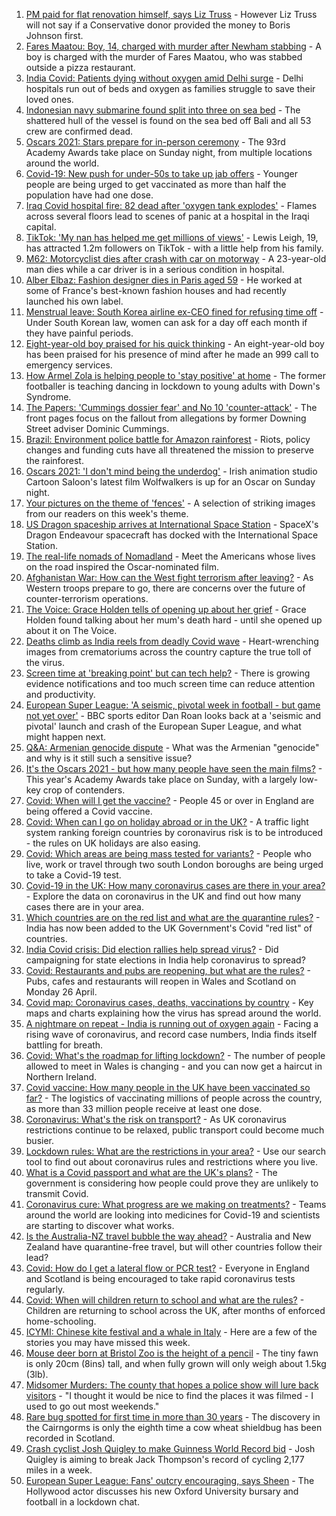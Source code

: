 1. [PM paid for flat renovation himself, says Liz Truss](https://www.bbc.co.uk/news/uk-politics-56878223) - However Liz Truss will not say if a Conservative donor provided the money to Boris Johnson first.
2. [Fares Maatou: Boy, 14, charged with murder after Newham stabbing](https://www.bbc.co.uk/news/uk-england-london-56878836) - A boy is charged with the murder of Fares Maatou, who was stabbed outside a pizza restaurant.
3. [India Covid: Patients dying without oxygen amid Delhi surge](https://www.bbc.co.uk/news/56876695) - Delhi hospitals run out of beds and oxygen as families struggle to save their loved ones.
4. [Indonesian navy submarine found split into three on sea bed](https://www.bbc.co.uk/news/world-asia-56879933) - The shattered hull of the vessel is found on the sea bed off Bali and all 53 crew are confirmed dead.
5. [Oscars 2021: Stars prepare for in-person ceremony](https://www.bbc.co.uk/news/entertainment-arts-56807445) - The 93rd Academy Awards take place on Sunday night, from multiple locations around the world.
6. [Covid-19: New push for under-50s to take up jab offers](https://www.bbc.co.uk/news/uk-56873026) - Younger people are being urged to get vaccinated as more than half the population have had one dose.
7. [Iraq Covid hospital fire: 82 dead after 'oxygen tank explodes'](https://www.bbc.co.uk/news/world-middle-east-56875804) - Flames across several floors lead to scenes of panic at a hospital in the Iraqi capital.
8. [TikTok: 'My nan has helped me get millions of views'](https://www.bbc.co.uk/news/uk-wales-56858219) - Lewis Leigh, 19, has attracted 1.2m followers on TikTok - with a little help from his family.
9. [M62: Motorcyclist dies after crash with car on motorway](https://www.bbc.co.uk/news/uk-england-merseyside-56878151) - A 23-year-old man dies while a car driver is in a serious condition in hospital.
10. [Alber Elbaz: Fashion designer dies in Paris aged 59](https://www.bbc.co.uk/news/entertainment-arts-56878507) - He worked at some of France's best-known fashion houses and had recently launched his own label.
11. [Menstrual leave: South Korea airline ex-CEO fined for refusing time off](https://www.bbc.co.uk/news/world-asia-56877634) - Under South Korean law, women can ask for a day off each month if they have painful periods.
12. [Eight-year-old boy praised for his quick thinking](https://www.bbc.co.uk/news/uk-56878011) - An eight-year-old boy has been praised for his presence of mind after he made an 999 call to emergency services.
13. [How Armel Zola is helping people to 'stay positive' at home](https://www.bbc.co.uk/news/uk-56866032) - The former footballer is teaching dancing in lockdown to young adults with Down's Syndrome.
14. [The Papers: 'Cummings dossier fear' and No 10 'counter-attack'](https://www.bbc.co.uk/news/blogs-the-papers-56875711) - The front pages focus on the fallout from allegations by former Downing Street adviser Dominic Cummings.
15. [Brazil: Environment police battle for Amazon rainforest](https://www.bbc.co.uk/news/science-environment-56847298) - Riots, policy changes and funding cuts have all threatened the mission to preserve the rainforest.
16. [Oscars 2021: 'I don't mind being the underdog'](https://www.bbc.co.uk/news/world-europe-56861890) - Irish animation studio Cartoon Saloon's latest film Wolfwalkers is up for an Oscar on Sunday night.
17. [Your pictures on the theme of 'fences'](https://www.bbc.co.uk/news/in-pictures-56861118) - A selection of striking images from our readers on this week's theme.
18. [US Dragon spaceship arrives at International Space Station](https://www.bbc.co.uk/news/science-environment-56871765) - SpaceX's Dragon Endeavour spacecraft has docked with the International Space Station.
19. [The real-life nomads of Nomadland](https://www.bbc.co.uk/news/world-us-canada-56859334) - Meet the Americans whose lives on the road inspired the Oscar-nominated film.
20. [Afghanistan War: How can the West fight terrorism after leaving?](https://www.bbc.co.uk/news/world-asia-56860781) - As Western troops prepare to go, there are concerns over the future of counter-terrorism operations.
21. [The Voice: Grace Holden tells of opening up about her grief](https://www.bbc.co.uk/news/uk-england-essex-56608101) - Grace Holden found talking about her mum's death hard - until she opened up about it on The Voice.
22. [Deaths climb as India reels from deadly Covid wave](https://www.bbc.co.uk/news/world-asia-india-56855712) - Heart-wrenching images from crematoriums across the country capture the true toll of the virus.
23. [Screen time at 'breaking point' but can tech help?](https://www.bbc.co.uk/news/technology-56838118) - There is growing evidence notifications and too much screen time can reduce attention and productivity.
24. [European Super League: 'A seismic, pivotal week in football - but game not yet over'](https://www.bbc.co.uk/sport/football/56875792) - BBC sports editor Dan Roan looks back at a 'seismic and pivotal' launch and crash of the European Super League, and what might happen next.
25. [Q&A: Armenian genocide dispute](https://www.bbc.co.uk/news/world-europe-16352745) - What was the Armenian "genocide" and why is it still such a sensitive issue?
26. [It's the Oscars 2021 - but how many people have seen the main films?](https://www.bbc.co.uk/news/entertainment-arts-56766212) - This year's Academy Awards take place on Sunday, with a largely low-key crop of contenders.
27. [Covid: When will I get the vaccine?](https://www.bbc.co.uk/news/health-55045639) - People 45 or over in England are being offered a Covid vaccine.
28. [Covid: When can I go on holiday abroad or in the UK?](https://www.bbc.co.uk/news/explainers-52646738) - A traffic light system ranking foreign countries by coronavirus risk is to be introduced - the rules on UK holidays are also easing.
29. [Covid: Which areas are being mass tested for variants?](https://www.bbc.co.uk/news/explainers-54872039) - People who live, work or travel through two south London boroughs are being urged to take a Covid-19 test.
30. [Covid-19 in the UK: How many coronavirus cases are there in your area?](https://www.bbc.co.uk/news/uk-51768274) - Explore the data on coronavirus in the UK and find out how many cases there are in your area.
31. [Which countries are on the red list and what are the quarantine rules?](https://www.bbc.co.uk/news/explainers-52544307) - India has now been added to the UK Government's Covid "red list" of countries.
32. [India Covid crisis: Did election rallies help spread virus?](https://www.bbc.co.uk/news/56858980) - Did campaigning for state elections in India help coronavirus to spread?
33. [Covid: Restaurants and pubs are reopening, but what are the rules?](https://www.bbc.co.uk/news/business-52977388) - Pubs, cafes and restaurants will reopen in Wales and Scotland on Monday 26 April.
34. [Covid map: Coronavirus cases, deaths, vaccinations by country](https://www.bbc.co.uk/news/world-51235105) - Key maps and charts explaining how the virus has spread around the world.
35. [A nightmare on repeat - India is running out of oxygen again](https://www.bbc.co.uk/news/uk-56841381) - Facing a rising wave of coronavirus, and record case numbers, India finds itself battling for breath.
36. [Covid: What's the roadmap for lifting lockdown?](https://www.bbc.co.uk/news/explainers-52530518) - The number of people allowed to meet in Wales is changing - and you can now get a haircut in Northern Ireland.
37. [Covid vaccine: How many people in the UK have been vaccinated so far?](https://www.bbc.co.uk/news/health-55274833) - The logistics of vaccinating millions of people across the country, as more than 33 million people receive at least one dose.
38. [Coronavirus: What's the risk on transport?](https://www.bbc.co.uk/news/health-51736185) - As UK coronavirus restrictions continue to be relaxed, public transport could become much busier.
39. [Lockdown rules: What are the restrictions in your area?](https://www.bbc.co.uk/news/uk-54373904) - Use our search tool to find out about coronavirus rules and restrictions where you live.
40. [What is a Covid passport and what are the UK's plans?](https://www.bbc.co.uk/news/explainers-55718553) - The government is considering how people could prove they are unlikely to transmit Covid.
41. [Coronavirus cure: What progress are we making on treatments?](https://www.bbc.co.uk/news/health-52354520) - Teams around the world are looking into medicines for Covid-19 and scientists are starting to discover what works.
42. [Is the Australia-NZ travel bubble the way ahead?](https://www.bbc.co.uk/news/business-56796943) - Australia and New Zealand have quarantine-free travel, but will other countries follow their lead?
43. [Covid: How do I get a lateral flow or PCR test?](https://www.bbc.co.uk/news/health-51943612) - Everyone in England and Scotland is being encouraged to take rapid coronavirus tests regularly.
44. [Covid: When will children return to school and what are the rules?](https://www.bbc.co.uk/news/education-51643556) - Children are returning to school across the UK, after months of enforced home-schooling.
45. [ICYMI: Chinese kite festival and a whale in Italy](https://www.bbc.co.uk/news/world-56851238) - Here are a few of the stories you may have missed this week.
46. [Mouse deer born at Bristol Zoo is the height of a pencil](https://www.bbc.co.uk/news/uk-england-bristol-56841632) - The tiny fawn is only 20cm (8ins) tall, and when fully grown will only weigh about 1.5kg (3lb).
47. [Midsomer Murders: The county that hopes a police show will lure back visitors](https://www.bbc.co.uk/news/uk-england-beds-bucks-herts-56195950) - "I thought it would be nice to find the places it was filmed - I used to go out most weekends."
48. [Rare bug spotted for first time in more than 30 years](https://www.bbc.co.uk/news/uk-scotland-highlands-islands-56814446) - The discovery in the Cairngorms is only the eighth time a cow wheat shieldbug has been recorded in Scotland.
49. [Crash cyclist Josh Quigley to make Guinness World Record bid](https://www.bbc.co.uk/news/uk-scotland-56802796) - Josh Quigley is aiming to break Jack Thompson's record of cycling 2,177 miles in a week.
50. [European Super League: Fans' outcry encouraging, says Sheen](https://www.bbc.co.uk/news/uk-wales-56819751) - The Hollywood actor discusses his new Oxford University bursary and football in a lockdown chat.
